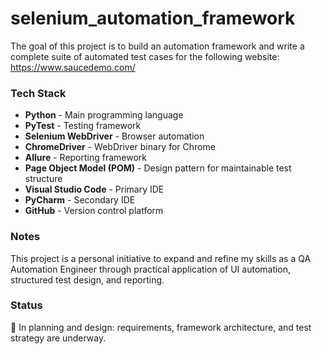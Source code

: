 # selenium_automation_framework

The goal of this project is to build an automation framework and write a complete suite of automated test cases for the following website:  
<https://www.saucedemo.com/>

### Tech Stack

- **Python** - Main programming language  
- **PyTest** - Testing framework  
- **Selenium WebDriver** - Browser automation  
- **ChromeDriver** - WebDriver binary for Chrome  
- **Allure** - Reporting framework  
- **Page Object Model (POM)** - Design pattern for maintainable test structure  
- **Visual Studio Code** - Primary IDE  
- **PyCharm** - Secondary IDE  
- **GitHub** - Version control platform

### Notes

This project is a personal initiative to expand and refine my skills as a QA Automation Engineer through practical application of UI automation, structured test design, and reporting.

### Status

🚧 In planning and design: requirements, framework architecture, and test strategy are underway.
